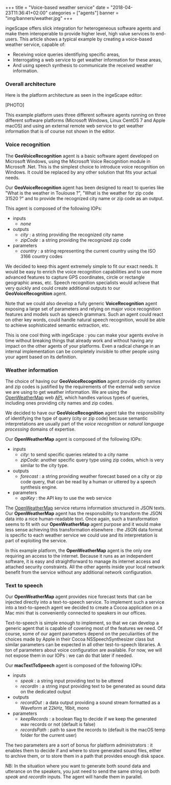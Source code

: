 +++
title = "Voice-based weather service"
date = "2018-04-23T11:36:41+02:00"
categories = ["agents"]
banner = "img/banners/weather.jpg"
+++

ingeScape offers slick integration for heterogeneous software agents and make them interoperable to provide higher level, high value services to end-users. This article shows a typical example by creating a voice-based weather service, capable of: 

- Receiving voice queries identifiying specific areas, 
- Interrogating a web service to get weather information for these areas,
- And using speech synthesis to communicate the received weather information.



### Overall architecture

Here is the platform architecture as seen in the ingeScape editor:

[PHOTO]

This example platform uses three different software agents running on three different software platforms (Microsoft Windows, Linux CentOS 7 and Apple macOS) and using an external remote web service to get weather information that is of course not shown in the editor.

### Voice recognition
The **GeoVoiceRecognition** agent is a basic software agent developed on Microsoft Windows, using the Microsoft Voice Recognition module in Microsoft .Net. This is the simplest choice to introduce voice recognition on Windows. It could be replaced by any other solution that fits your actual needs.

Our **GeoVoiceRecognition** agent has been designed to react to queries like "What is the weather in Toulouse ?", "What is the weather for zip code 31520 ?" and to provide the recognized city name or zip code as an output.

This agent is composed of the following IOPs:

- inputs
	- *none*
- outputs
	- *city* : a string providing the recognized city name
	- *zipCode* : a string providing the recognized zip code
- parameters
	- *country* : a string representing the current country using the ISO 3166 country codes
	
We decided to keep this agent extremely simple to fit our exact needs. It would be easy to enrich the voice recognition capabilities and to use more advanced features to capture GPS coordinates, circle or rectangle geographic areas, etc. Speech recognition specialists would achieve that very quickly and could create additional outputs to our **GeoVoiceRecognition** agent.

Note that we could also develop a fully generic **VoiceRecognition** agent exposing a large set of parameters and relying on major voice recognition features and models such as speech grammars. Such an agent could react on other key words, could handle natural speech recognition, would be able to achieve sophisticated semantic extraction, etc. 

This is one cool thing with ingeScape : you can make your agents evolve in time without breaking things that already work and without having any impact on the other agents of your platforms. Even a radical change in an internal implementation can be completely invisible to other people using your agent based on its definition.


### Weather information
The choice of having our **GeoVoiceRecognition** agent provide city names and zip codes is justified by the requirements of the external web service we are using to get weather information. We are using the [OpenWeatherMap](https://openweathermap.org/) web [API](https://openweathermap.org/current), which handles various types of queries, including ones providing city names and zip codes.

We decided to have our **GeoVoiceRecognition** agent take the responsibility of identifying the type of query (city or zip code) because semantic interpretations are usually part of the *voice recognition* or *natural language processing* domains of expertise.

Our **OpenWeatherMap** agent is composed of the following IOPs:

- inputs
	- *city*: to send specific queries related to a city name
	- *zipCode*: another specific query type using zip codes, which is very similar to the city type.
- outputs
	- *forecast* : a string providing weather forecast based on a city or zip code query, that can be read by a human or uttered by a speech synthesis engine.
- parameters
	- *apiKey* : the API key to use the web service

The [OpenWeatherMap](https://openweathermap.org/) service returns information structured in JSON texts. Our **OpenWeatherMap** agent has the responsibility to transform the JSON data into a nice human-readable text. Once again, such a transformation seems to fit with our **OpenWeatherMap** agent purpose and it would make less sense achieving this transformation elsewhere : the JSON data format is specific to each weather service we could use and its interpretation is part of exploiting the service.

In this example platform, the **OpenWeatherMap** agent is the only one requiring an access to the internet. Because it runs as an independent software, it is easy and straightforward to manage its internet access and attached security constraints. All the other agents inside your local network benefit from the service without any additional network configuration.


### Text to speech
Our **OpenWeatherMap** agent provides nice forecast texts that can be injected directly into a text-to-speech service. To implement such a service into a text-to-speech agent we decided to create a Cocoa application on a Mac mini that is conveniently connected to speakers in our offices.

Text-to-speech is simple enough to implement, so that we can develop a generic agent that is capable of covering most of the  features we need. Of course, some of our agent parameters depend on the peculiarities of the choices made by Apple in their Cocoa NSSpeechSynthesizer class but similar parameters can be expected in all other test-to-speech libraries. A ton of parameters about voice configuration are available. For now, we will not expose them in our IOPs : we can do that later if needed.

Our **macTextToSpeech** agent is composed of the following IOPs:

- inputs
	- *speak* : a string input providing text to be uttered
	- *recordIn* : a string input providing text to be generated as sound data on the dedicated output
- outputs
	- *recordOut* : a data output providing a sound stream formatted as a Waveform at 22kHz, 16bit, mono
- parameters
	- *keepRecords* : a boolean flag to decide if we keep the generated wav records or not (default is false)
	- *recordsPath* : path to save the records to (default is the macOS temp folder for the current user)

The two parameters are a sort of bonus for platform administrators : it enables them to decide if and where to store generated sound files, either to archive them, or to store them in a path that provides enough disk space.

NB: In the situation where you want to generate both sound data and utterance on the speakers, you just need to send the same string on both *speak* and *recordIn* inputs. The agent will handle them in parallel.
